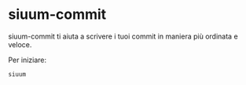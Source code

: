 # siuum-commit

siuum-commit ti aiuta a scrivere i tuoi commit in maniera più ordinata e veloce.

Per iniziare:

```
siuum
```
